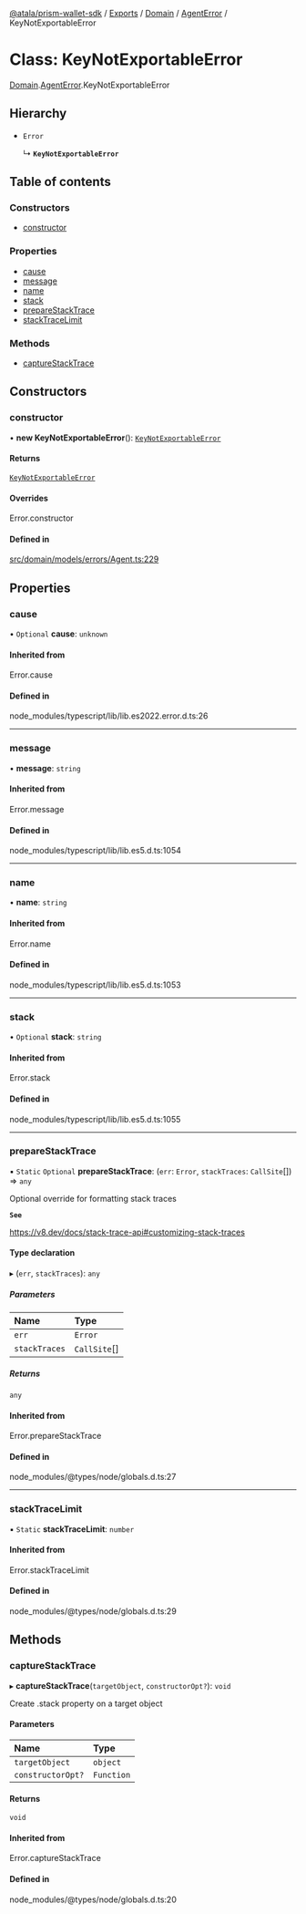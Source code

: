 [@atala/prism-wallet-sdk](../README.md) / [Exports](../modules.md) / [Domain](../modules/Domain.md) / [AgentError](../modules/Domain.AgentError.md) / KeyNotExportableError

# Class: KeyNotExportableError

[Domain](../modules/Domain.md).[AgentError](../modules/Domain.AgentError.md).KeyNotExportableError

## Hierarchy

- `Error`

  ↳ **`KeyNotExportableError`**

## Table of contents

### Constructors

- [constructor](Domain.AgentError.KeyNotExportableError.md#constructor)

### Properties

- [cause](Domain.AgentError.KeyNotExportableError.md#cause)
- [message](Domain.AgentError.KeyNotExportableError.md#message)
- [name](Domain.AgentError.KeyNotExportableError.md#name)
- [stack](Domain.AgentError.KeyNotExportableError.md#stack)
- [prepareStackTrace](Domain.AgentError.KeyNotExportableError.md#preparestacktrace)
- [stackTraceLimit](Domain.AgentError.KeyNotExportableError.md#stacktracelimit)

### Methods

- [captureStackTrace](Domain.AgentError.KeyNotExportableError.md#capturestacktrace)

## Constructors

### constructor

• **new KeyNotExportableError**(): [`KeyNotExportableError`](Domain.AgentError.KeyNotExportableError.md)

#### Returns

[`KeyNotExportableError`](Domain.AgentError.KeyNotExportableError.md)

#### Overrides

Error.constructor

#### Defined in

[src/domain/models/errors/Agent.ts:229](https://github.com/input-output-hk/atala-prism-wallet-sdk-ts/blob/1ffdae52df023bad4ba1a76cf6d76793dfc29b80/src/domain/models/errors/Agent.ts#L229)

## Properties

### cause

• `Optional` **cause**: `unknown`

#### Inherited from

Error.cause

#### Defined in

node_modules/typescript/lib/lib.es2022.error.d.ts:26

___

### message

• **message**: `string`

#### Inherited from

Error.message

#### Defined in

node_modules/typescript/lib/lib.es5.d.ts:1054

___

### name

• **name**: `string`

#### Inherited from

Error.name

#### Defined in

node_modules/typescript/lib/lib.es5.d.ts:1053

___

### stack

• `Optional` **stack**: `string`

#### Inherited from

Error.stack

#### Defined in

node_modules/typescript/lib/lib.es5.d.ts:1055

___

### prepareStackTrace

▪ `Static` `Optional` **prepareStackTrace**: (`err`: `Error`, `stackTraces`: `CallSite`[]) => `any`

Optional override for formatting stack traces

**`See`**

https://v8.dev/docs/stack-trace-api#customizing-stack-traces

#### Type declaration

▸ (`err`, `stackTraces`): `any`

##### Parameters

| Name | Type |
| :------ | :------ |
| `err` | `Error` |
| `stackTraces` | `CallSite`[] |

##### Returns

`any`

#### Inherited from

Error.prepareStackTrace

#### Defined in

node_modules/@types/node/globals.d.ts:27

___

### stackTraceLimit

▪ `Static` **stackTraceLimit**: `number`

#### Inherited from

Error.stackTraceLimit

#### Defined in

node_modules/@types/node/globals.d.ts:29

## Methods

### captureStackTrace

▸ **captureStackTrace**(`targetObject`, `constructorOpt?`): `void`

Create .stack property on a target object

#### Parameters

| Name | Type |
| :------ | :------ |
| `targetObject` | `object` |
| `constructorOpt?` | `Function` |

#### Returns

`void`

#### Inherited from

Error.captureStackTrace

#### Defined in

node_modules/@types/node/globals.d.ts:20

